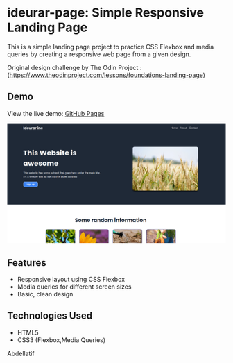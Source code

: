 # ideurar-page: Simple Responsive Landing Page


This is a simple landing page project to practice CSS Flexbox and media queries by creating a responsive web page from a given design.

Original design challenge by The Odin Project :  (https://www.theodinproject.com/lessons/foundations-landing-page)

## Demo

View the live demo: [GitHub Pages](https://your-username.github.io/your-project/)



![Project Screenshot](./images/page-screenshot.png)


## Features

- Responsive layout using CSS Flexbox
- Media queries for different screen sizes
- Basic, clean design

## Technologies Used

- HTML5
- CSS3 (Flexbox,Media Queries)





Abdellatif

